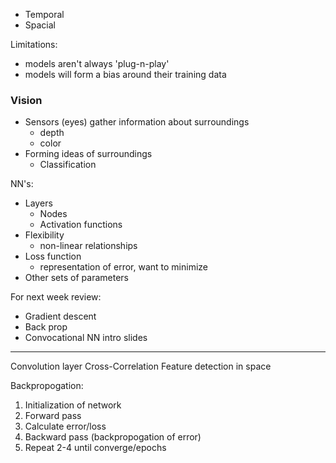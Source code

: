 

- Temporal
- Spacial

Limitations:
- models aren't always 'plug-n-play'
- models will form a bias around their training data


### Vision
- Sensors (eyes) gather information about surroundings
  - depth
  - color
- Forming ideas of surroundings
  - Classification

NN's:
- Layers
  - Nodes
  - Activation functions
- Flexibility
  - non-linear relationships
- Loss function
  - representation of error, want to minimize
- Other sets of parameters

For next week review:
- Gradient descent
- Back prop
- Convocational NN intro slides

---

Convolution layer 
Cross-Correlation
Feature detection in space

Backpropogation:
1. Initialization of network
2. Forward pass
3. Calculate error/loss
4. Backward pass (backpropogation of error)
5. Repeat 2-4 until converge/epochs